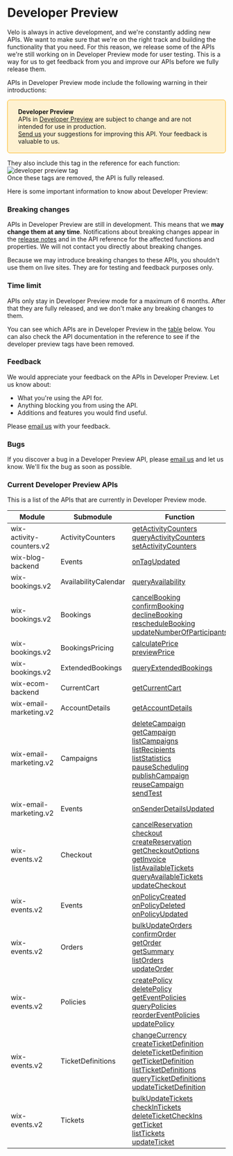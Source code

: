 


# Developer Preview


Velo is always in active development, and we're constantly adding new APIs. We want to make sure that we're on the right track and building the functionality that you need. For this reason, we release some of the APIs we're still working on in Developer Preview mode for user testing. This is a way for us to get feedback from you and improve our APIs before we fully release them.

APIs in Developer Preview mode include the following warning in their introductions:

<div style="background-color: #FEF1D1; padding: 18px 24px; border-radius: 6px; border: 1px solid #FDB10C; box-sizing: border-box; display: inline-block">
    <b>Developer Preview</b>
    <br/>
    <span>APIs in <a href="https://www.wix.com/velo/reference/api-overview/developer-preview">Developer Preview</a> are subject to change and are not intended for use in production.<br/><a href="mailto:velo-preview-feedback@wix.com">Send us</a> your suggestions for improving this API. Your feedback is valuable to us.</span>
</div>

They also include this tag in the reference for each function:  
![developer preview tag](https://user-images.githubusercontent.com/89579857/213133550-2b4fa3e8-e8fc-4513-a733-00abcc70925c.png)  
Once these tags are removed, the API is fully released.

Here is some important information to know about Developer Preview:

### Breaking changes 



APIs in Developer Preview are still in development. This means that we **may change them at any time**. Notifications about breaking changes appear in the [release notes](/release-notes) and in the API reference for the affected functions and properties. We will not contact you directly about breaking changes. 


Because we may introduce breaking changes to these APIs, you shouldn't use them on live sites. They are for testing and feedback purposes only.

### Time limit 
APIs only stay in Developer Preview mode for a maximum of 6 months. After that they are fully released, and we don't make any breaking changes to them.

You can see which APIs are in Developer Preview in the [table](#current-developer-preview-apis) below. You can also check the API documentation in the reference to see if the developer preview tags have been removed.

### Feedback 
We would appreciate your feedback on the APIs in Developer Preview. Let us know about:

* What you're using the API for.
* Anything blocking you from using the API.
* Additions and features you would find useful.

Please [email us](mailto:velo-preview-feedback@wix.com) with your feedback.

### Bugs 
If you discover a bug in a Developer Preview API, please [email us](mailto:velo-preview-feedback@wix.com) and let us know.  We'll fix the bug as soon as possible.

### Current Developer Preview APIs 

This is a list of the APIs that are currently in Developer Preview mode.

<!-- START TABLE -->
| Module | Submodule | Function |
|---|---|---|
| wix-activity-counters.v2 | ActivityCounters | [getActivityCounters](/wix-activity-counters-v2/activitycounters/getactivitycounters)<br>[queryActivityCounters](/wix-activity-counters-v2/activitycounters/queryactivitycounters)<br>[setActivityCounters](/wix-activity-counters-v2/activitycounters/setactivitycounters)<br> |
| wix-blog-backend | Events | [onTagUpdated](/wix-blog-backend/events/ontagupdated)<br> |
| wix-bookings.v2 | AvailabilityCalendar | [queryAvailability](/wix-bookings-v2/availabilitycalendar/queryavailability)<br> |
| wix-bookings.v2 | Bookings | [cancelBooking](/wix-bookings-v2/bookings/cancelbooking)<br>[confirmBooking](/wix-bookings-v2/bookings/confirmbooking)<br>[declineBooking](/wix-bookings-v2/bookings/declinebooking)<br>[rescheduleBooking](/wix-bookings-v2/bookings/reschedulebooking)<br>[updateNumberOfParticipants](/wix-bookings-v2/bookings/updatenumberofparticipants)<br> |
| wix-bookings.v2 | BookingsPricing | [calculatePrice](/wix-bookings-v2/bookingspricing/calculateprice)<br>[previewPrice](/wix-bookings-v2/bookingspricing/previewprice)<br> |
| wix-bookings.v2 | ExtendedBookings | [queryExtendedBookings](/wix-bookings-v2/extendedbookings/queryextendedbookings)<br> |
| wix-ecom-backend | CurrentCart | [getCurrentCart](/wix-ecom-backend/currentcart/getcurrentcart)<br> |
| wix-email-marketing.v2 | AccountDetails | [getAccountDetails](/wix-email-marketing-v2/accountdetails/getaccountdetails)<br> |
| wix-email-marketing.v2 | Campaigns | [deleteCampaign](/wix-email-marketing-v2/campaigns/deletecampaign)<br>[getCampaign](/wix-email-marketing-v2/campaigns/getcampaign)<br>[listCampaigns](/wix-email-marketing-v2/campaigns/listcampaigns)<br>[listRecipients](/wix-email-marketing-v2/campaigns/listrecipients)<br>[listStatistics](/wix-email-marketing-v2/campaigns/liststatistics)<br>[pauseScheduling](/wix-email-marketing-v2/campaigns/pausescheduling)<br>[publishCampaign](/wix-email-marketing-v2/campaigns/publishcampaign)<br>[reuseCampaign](/wix-email-marketing-v2/campaigns/reusecampaign)<br>[sendTest](/wix-email-marketing-v2/campaigns/sendtest)<br> |
| wix-email-marketing.v2 | Events | [onSenderDetailsUpdated](/wix-email-marketing-v2/events/onsenderdetailsupdated)<br> |
| wix-events.v2 | Checkout | [cancelReservation](/wix-events-v2/checkout/cancelreservation)<br>[checkout](/wix-events-v2/checkout/checkout)<br>[createReservation](/wix-events-v2/checkout/createreservation)<br>[getCheckoutOptions](/wix-events-v2/checkout/getcheckoutoptions)<br>[getInvoice](/wix-events-v2/checkout/getinvoice)<br>[listAvailableTickets](/wix-events-v2/checkout/listavailabletickets)<br>[queryAvailableTickets](/wix-events-v2/checkout/queryavailabletickets)<br>[updateCheckout](/wix-events-v2/checkout/updatecheckout)<br> |
| wix-events.v2 | Events | [onPolicyCreated](/wix-events-v2/events/onpolicycreated)<br>[onPolicyDeleted](/wix-events-v2/events/onpolicydeleted)<br>[onPolicyUpdated](/wix-events-v2/events/onpolicyupdated)<br> |
| wix-events.v2 | Orders | [bulkUpdateOrders](/wix-events-v2/orders/bulkupdateorders)<br>[confirmOrder](/wix-events-v2/orders/confirmorder)<br>[getOrder](/wix-events-v2/orders/getorder)<br>[getSummary](/wix-events-v2/orders/getsummary)<br>[listOrders](/wix-events-v2/orders/listorders)<br>[updateOrder](/wix-events-v2/orders/updateorder)<br> |
| wix-events.v2 | Policies | [createPolicy](/wix-events-v2/policies/createpolicy)<br>[deletePolicy](/wix-events-v2/policies/deletepolicy)<br>[getEventPolicies](/wix-events-v2/policies/geteventpolicies)<br>[queryPolicies](/wix-events-v2/policies/querypolicies)<br>[reorderEventPolicies](/wix-events-v2/policies/reordereventpolicies)<br>[updatePolicy](/wix-events-v2/policies/updatepolicy)<br> |
| wix-events.v2 | TicketDefinitions | [changeCurrency](/wix-events-v2/ticketdefinitions/changecurrency)<br>[createTicketDefinition](/wix-events-v2/ticketdefinitions/createticketdefinition)<br>[deleteTicketDefinition](/wix-events-v2/ticketdefinitions/deleteticketdefinition)<br>[getTicketDefinition](/wix-events-v2/ticketdefinitions/getticketdefinition)<br>[listTicketDefinitions](/wix-events-v2/ticketdefinitions/listticketdefinitions)<br>[queryTicketDefinitions](/wix-events-v2/ticketdefinitions/queryticketdefinitions)<br>[updateTicketDefinition](/wix-events-v2/ticketdefinitions/updateticketdefinition)<br> |
| wix-events.v2 | Tickets | [bulkUpdateTickets](/wix-events-v2/tickets/bulkupdatetickets)<br>[checkInTickets](/wix-events-v2/tickets/checkintickets)<br>[deleteTicketCheckIns](/wix-events-v2/tickets/deleteticketcheckins)<br>[getTicket](/wix-events-v2/tickets/getticket)<br>[listTickets](/wix-events-v2/tickets/listtickets)<br>[updateTicket](/wix-events-v2/tickets/updateticket)<br> |
<!-- END TABLE -->